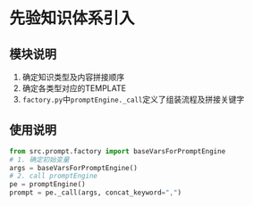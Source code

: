 # 先验知识体系引入
## 模块说明
1. 确定知识类型及内容拼接顺序
2. 确定各类型对应的TEMPLATE
3. `factory.py`中`promptEngine._call`定义了组装流程及拼接关键字


## 使用说明
```python
from src.prompt.factory import baseVarsForPromptEngine
# 1. 确定初始变量
args = baseVarsForPromptEngine()
# 2. call promptEngine
pe = promptEngine()
prompt = pe._call(args, concat_keyword=",")
```